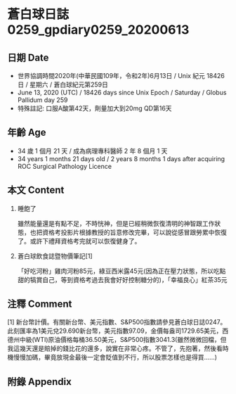[_metadata_:encoding]: - "utf-8"
[_metadata_:language]: - "zh-Hant-TW"
[_metadata_:fileformat]: - "markdown"
[_metadata_:MIME_type]: - "text/plain"
[_metadata_:markdown_version]: - "commonmark version 0.29"
[_metadata_:markdown_spec]: - "https://spec.commonmark.org/0.29/"

# 蒼白球日誌0259_gpdiary0259_20200613 #

## 日期 Date ##

* 世界協調時間2020年(中華民國109年，令和2年)6月13日 / Unix 紀元 18426 日 / 星期六 / 蒼白球紀元第259日
* June 13, 2020 (UTC) / 18426 days since Unix Epoch / Saturday / Globus Pallidum day 259
* 特殊註記: 口服A酸第42天，劑量加大到20mg QD第16天

## 年齡 Age ##

* 34 歲 1 個月 21 天 / 成為病理專科醫師 2 年 8 個月 1 天
* 34 years 1 months 21 days old / 2 years 8 months 1 days after acquiring ROC Surgical Pathology Licence

## 本文 Content ##

1. 睡飽了

    雖然能量還是有點不足，不時恍神，但是已經稍微恢復清明的神智跟工作狀態，也把資格考投影片根據教授的旨意修改完畢，可以說從感冒跟勞累中恢復了。或許下禮拜資格考完就可以恢復健身了。

2. 蒼白球飲食誌暨物價筆記[1]

    「好吃河粉」雞肉河粉85元，綠豆西米露45元(因為正在壓力狀態，所以吃點甜的犒賞自己，等到資格考過去我會好好控制糖分的)，「幸福良心」紅茶35元

## 注釋 Comment ##

[1] 新台幣計價。有關新台幣、美元指數、S&P500指數請參見蒼白球日誌0247。此刻匯率為1美元兌29.690新台幣，美元指數97.09，金價每盎司1729.65美元，西德州中級(WTI)原油價格每桶36.50美元，S&P500指數3041.3(雖然微微回檔，但我這幾天還是賠掉的錢比花的還多，說實在非常心疼。不管了，先抱著，然後看時機慢慢加碼，畢竟放現金最後一定會貶值到不行，所以股票怎樣也是得買......)


## 附錄 Appendix ##

